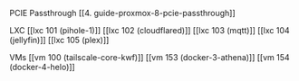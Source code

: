 PCIE Passthrough
[[4. guide-proxmox-8-pcie-passthrough]]


LXC
[[lxc 101 (pihole-1)]]
[[lxc 102 (cloudflared)]]
[[lxc 103 (mqtt)]]
[[lxc 104 (jellyfin)]]
[[lxc 105 (plex)]]

VMs
[[vm 100 (tailscale-core-kwf)]]
[[vm 153 (docker-3-athena)]]
[[vm 154 (docker-4-helo)]]
